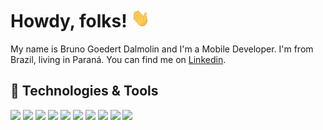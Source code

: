 # Howdy, folks! <img src="wave.gif" width="30px" height="30px" />

My name is Bruno Goedert Dalmolin and I'm a Mobile Developer. I'm from Brazil, living in Paraná. You can find me on [Linkedin](https://www.linkedin.com/in/bruno-goedert-dalmolin/).

## 🔧 Technologies & Tools
![](https://img.shields.io/badge/OS-mac%20os-0078D6?style=for-the-badge&logo=apple&logoColor=white)
![](https://img.shields.io/badge/OS-Windows-0078D6?style=for-the-badge&logo=windows&logoColor=white)
![](https://img.shields.io/badge/Editor-Android_Studio-0078D6?style=for-the-badge&logo=android&logoColor=white)
![](https://img.shields.io/badge/Code-Flutter-0078D6?style=for-the-badge&logo=flutter&logoColor=white)
![](https://img.shields.io/badge/Code-Dart-0078D6?style=for-the-badge&logo=dart&logoColor=white)
![](https://img.shields.io/badge/Tools-Firebase-0078D6?style=for-the-badge&logo=firebase&logoColor=white)
![](https://img.shields.io/badge/Tools-SQLite-0078D6?style=for-the-badge&logo=sqlite&logoColor=white)
![](https://img.shields.io/badge/Tools-Postman-0078D6?style=for-the-badge&logo=Postman&logoColor=white)
![](https://img.shields.io/badge/Shell-Bash-0078D6?style=for-the-badge&logo=GNU%20Bash&logoColor=white)
![](https://img.shields.io/badge/Cloud-Amazon_AWS-0078D6?style=for-the-badge&logo=amazonaws&logoColor=white)

